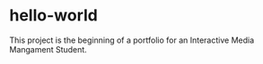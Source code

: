 # hello-world
This project is the beginning of a portfolio for an Interactive Media Mangament Student.
